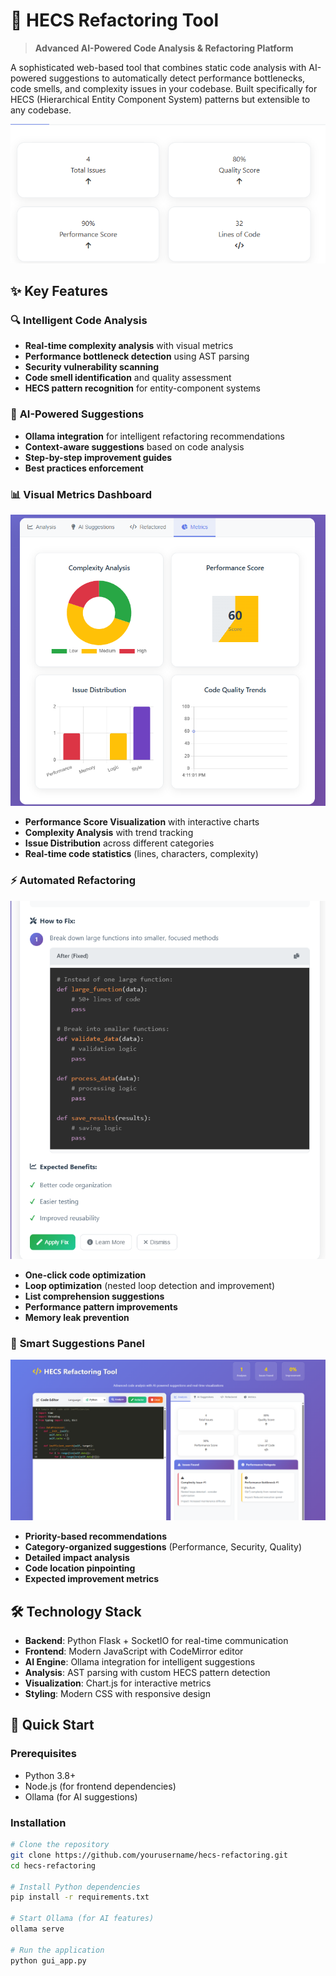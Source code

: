 # 🚀 HECS Refactoring Tool

> **Advanced AI-Powered Code Analysis & Refactoring Platform**

A sophisticated web-based tool that combines static code analysis with AI-powered suggestions to automatically detect performance bottlenecks, code smells, and complexity issues in your codebase. Built specifically for HECS (Hierarchical Entity Component System) patterns but extensible to any codebase.

![HECS Refactoring Tool](Screenshots/{08588AA7-82D4-4309-AB75-0A50A1C0DA1E}.png)

## ✨ Key Features

### 🔍 **Intelligent Code Analysis**
- **Real-time complexity analysis** with visual metrics
- **Performance bottleneck detection** using AST parsing
- **Security vulnerability scanning**
- **Code smell identification** and quality assessment
- **HECS pattern recognition** for entity-component systems

### 🤖 **AI-Powered Suggestions**
- **Ollama integration** for intelligent refactoring recommendations
- **Context-aware suggestions** based on code analysis
- **Step-by-step improvement guides**
- **Best practices enforcement**

### 📊 **Visual Metrics Dashboard**
![Metrics Dashboard](Screenshots/{09105961-480C-42A8-93C0-E546DA932967}.png)

- **Performance Score Visualization** with interactive charts
- **Complexity Analysis** with trend tracking
- **Issue Distribution** across different categories
- **Real-time code statistics** (lines, characters, complexity)

### ⚡ **Automated Refactoring**
![Refactored Code](Screenshots/{4E98D3BF-F9CC-4C6D-A988-CE088ECEFCFF}.png)

- **One-click code optimization**
- **Loop optimization** (nested loop detection and improvement)
- **List comprehension suggestions**
- **Performance pattern improvements**
- **Memory leak prevention**

### 🎯 **Smart Suggestions Panel**
![AI Suggestions](Screenshots/{51322B55-2073-4B41-A5B0-1D900960C351}.png)

- **Priority-based recommendations**
- **Category-organized suggestions** (Performance, Security, Quality)
- **Detailed impact analysis**
- **Code location pinpointing**
- **Expected improvement metrics**

## 🛠️ Technology Stack

- **Backend**: Python Flask + SocketIO for real-time communication
- **Frontend**: Modern JavaScript with CodeMirror editor
- **AI Engine**: Ollama integration for intelligent suggestions
- **Analysis**: AST parsing with custom HECS pattern detection
- **Visualization**: Chart.js for interactive metrics
- **Styling**: Modern CSS with responsive design

## 🚀 Quick Start

### Prerequisites
- Python 3.8+
- Node.js (for frontend dependencies)
- Ollama (for AI suggestions)

### Installation

```bash
# Clone the repository
git clone https://github.com/yourusername/hecs-refactoring.git
cd hecs-refactoring

# Install Python dependencies
pip install -r requirements.txt

# Start Ollama (for AI features)
ollama serve

# Run the application
python gui_app.py
```
